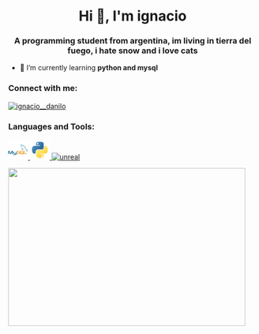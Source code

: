 <h1 align="center">Hi 👋, I'm ignacio</h1>
<h3 align="center">A programming student from argentina, im living in tierra del fuego, i hate snow and i love cats</h3>

- 🌱 I’m currently learning **python and mysql**

<h3 align="left">Connect with me:</h3>
<p align="left">
<a href="https://instagram.com/ignacio__danilo" target="blank"><img align="center" src="https://raw.githubusercontent.com/rahuldkjain/github-profile-readme-generator/master/src/images/icons/Social/instagram.svg" alt="ignacio__danilo" height="30" width="40" /></a>
</p>

<h3 align="left">Languages and Tools:</h3>
<p align="left"> <a href="https://www.mysql.com/" target="_blank" rel="noreferrer"> <img src="https://raw.githubusercontent.com/devicons/devicon/master/icons/mysql/mysql-original-wordmark.svg" alt="mysql" width="40" height="40"/> </a> <a href="https://www.python.org" target="_blank" rel="noreferrer"> <img src="https://raw.githubusercontent.com/devicons/devicon/master/icons/python/python-original.svg" alt="python" width="40" height="40"/> </a> <a href="https://unrealengine.com/" target="_blank" rel="noreferrer"> <img src="https://raw.githubusercontent.com/kenangundogan/fontisto/036b7eca71aab1bef8e6a0518f7329f13ed62f6b/icons/svg/brand/unreal-engine.svg" alt="unreal" width="40" height="40"/> </a> </p>
<img src="https://giphy.com/embed/GeimqsH0TLDt4tScGw" width="480" height="320" frameBorder="0" class="giphy-embed" allowFullScreen>

